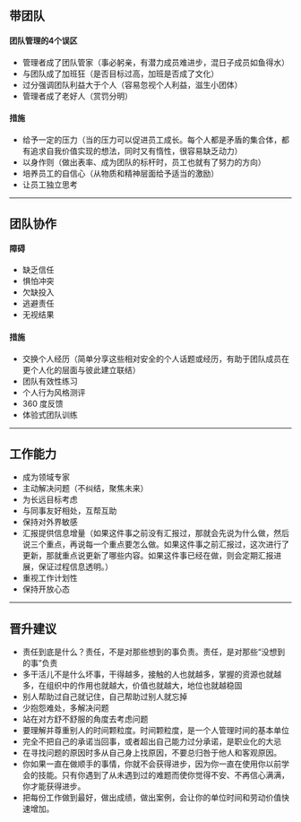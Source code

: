 ## 带团队
#### 团队管理的4个误区
- 管理者成了团队管家（事必躬亲，有潜力成员难进步，混日子成员如鱼得水）
- 与团队成了加班狂（是否目标过高，加班是否成了文化）
- 过分强调团队利益大于个人（容易忽视个人利益，滋生小团体）
- 管理者成了老好人（赏罚分明）

#### 措施
- 给予一定的压力（当的压力可以促进员工成长。每个人都是矛盾的集合体，都有追求自我价值实现的想法，同时又有惰性，很容易缺乏动力）
- 以身作则（做出表率、成为团队的标杆时，员工也就有了努力的方向）
- 培养员工的自信心（从物质和精神层面给予适当的激励）
- 让员工独立思考

---
## 团队协作

#### 障碍
- 缺乏信任
- 惧怕冲突
- 欠缺投入
- 逃避责任
- 无视结果
#### 措施
- 交换个人经历（简单分享这些相对安全的个人话题或经历，有助于团队成员在更个人化的层面与彼此建立联结）
- 团队有效性练习
- 个人行为风格测评
- 360 度反馈
- 体验式团队训练

---
## 工作能力

- 成为领域专家
- 主动解决问题（不纠结，聚焦未来）
- 为长远目标考虑
- 与同事友好相处，互帮互助
- 保持对外界敏感
- 汇报提供信息增量（如果这件事之前没有汇报过，那就会先说为什么做，然后说三个重点，再说每一个重点要怎么做。如果这件事之前汇报过，这次进行了更新，那就重点说更新了哪些内容。如果这件事已经在做，则会定期汇报进展，保证过程信息透明。）
- 重视工作计划性
- 保持开放心态

---

## 晋升建议

- 责任到底是什么？责任，不是对那些想到的事负责。责任，是对那些“没想到的事”负责
- 多干活儿不是什么坏事，干得越多，接触的人也就越多，掌握的资源也就越多，在组织中的作用也就越大，价值也就越大，地位也就越稳固
- 别人帮助过自己就记住，自己帮助过别人就忘掉
- 少抱怨难处，多解决问题
- 站在对方舒不舒服的角度去考虑问题
- 要理解并尊重别人的时间颗粒度。时间颗粒度，是一个人管理时间的基本单位
- 完全不把自己的承诺当回事，或者超出自己能力过分承诺，是职业化的大忌
- 在寻找问题的原因时多从自己身上找原因，不要总归咎于他人和客观原因。
- 你如果一直在做顺手的事情，你就不会获得进步，因为你一直在使用你以前学会的技能。只有你遇到了从未遇到过的难题而使你觉得不安、不再信心满满，你才能获得进步。
- 把每份工作做到最好，做出成绩，做出案例，会让你的单位时间和劳动价值快速增加。